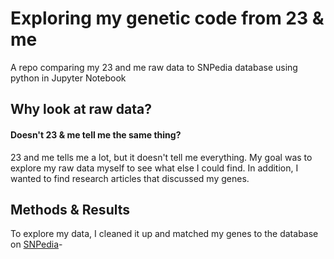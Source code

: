 
# **Exploring my genetic code from 23 & me**

A repo comparing my 23 and me raw data to SNPedia database using python in Jupyter Notebook

## Why look at raw data? 
#### Doesn't 23 & me tell me the same thing?

23 and me tells me a lot, but it doesn't tell me everything. My goal was to explore my raw data myself to see what else I could find.
In addition, I wanted to find research articles that discussed my genes.

## Methods & Results

To explore my data, I cleaned it up and matched my genes to the database on [SNPedia](https://www.snpedia.com)- 



